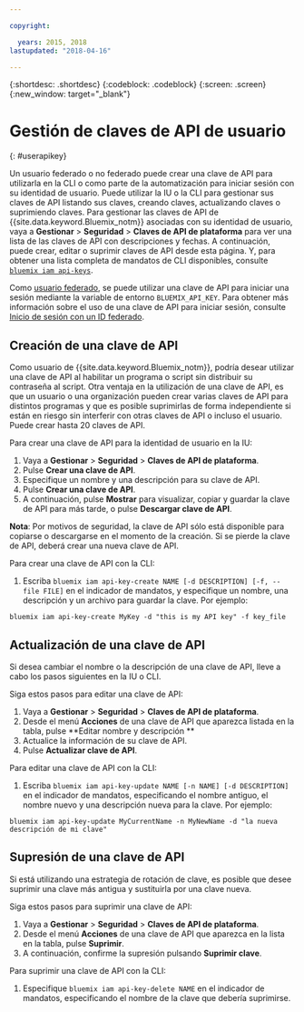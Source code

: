 ```yaml
---

copyright:

  years: 2015, 2018
lastupdated: "2018-04-16"

---
```


{:shortdesc: .shortdesc}
{:codeblock: .codeblock}
{:screen: .screen}
{:new_window: target="_blank"}

# Gestión de claves de API de usuario
{: #userapikey}

Un usuario federado o no federado puede crear una clave de API para utilizarla en la CLI o como parte de la automatización para iniciar sesión con su identidad de usuario. Puede utilizar la IU o la CLI para gestionar sus claves de API listando sus claves, creando claves, actualizando claves o suprimiendo claves. Para gestionar las claves de API de {{site.data.keyword.Bluemix_notm}} asociadas con su identidad de usuario, vaya a **Gestionar** &gt; **Seguridad** &gt; **Claves de API de plataforma** para ver una lista de las claves de API con descripciones y fechas. A continuación, puede crear, editar o suprimir claves de API desde esta página. Y, para obtener una lista completa de mandatos de CLI disponibles, consulte [`bluemix iam api-keys`](/docs/cli/reference/bluemix_cli/bx_cli.html#bluemix_iam).

Como [usuario federado](/docs/account/adminpublic.html#federatedid), se puede utilizar una clave de API para iniciar una sesión mediante la variable de entorno `BLUEMIX_API_KEY`. Para obtener más información sobre el uso de una clave de API para iniciar sesión, consulte [Inicio de sesión con un ID federado](/docs/cli/login_federated_id.html#federated_id).

## Creación de una clave de API

Como usuario de {{site.data.keyword.Bluemix_notm}}, podría desear utilizar una clave de API al habilitar un programa o script sin distribuir su contraseña al script. Otra ventaja en la utilización de una clave de API, es que un usuario o una organización pueden crear varias claves de API para distintos programas y que es posible suprimirlas de forma independiente si están en riesgo sin interferir con otras claves de API o incluso el usuario. Puede crear hasta 20 claves de API.

Para crear una clave de API para la identidad de usuario en la IU:

1. Vaya a **Gestionar** &gt; **Seguridad** &gt; **Claves de API de plataforma**.
2. Pulse **Crear una clave de API**.
3. Especifique un nombre y una descripción para su clave de API.
4. Pulse **Crear una clave de API**.
5. A continuación, pulse **Mostrar** para visualizar, copiar y guardar la clave de API para más tarde, o pulse **Descargar clave de API**.

**Nota**: Por motivos de seguridad, la clave de API sólo está disponible para copiarse o descargarse en el momento de la creación. Si se pierde la clave de API, deberá crear una nueva clave de API.

Para crear una clave de API con la CLI:

1. Escriba `bluemix iam api-key-create NAME [-d DESCRIPTION] [-f, --file FILE]` en el indicador de mandatos, y especifique un nombre, una descripción y un archivo para guardar la clave. Por ejemplo:

```
bluemix iam api-key-create MyKey -d "this is my API key" -f key_file
``` 


## Actualización de una clave de API

Si desea cambiar el nombre o la descripción de una clave de API, lleve a cabo los pasos siguientes en la IU o CLI.

Siga estos pasos para editar una clave de API:

1. Vaya a **Gestionar** &gt; **Seguridad** &gt; **Claves de API de plataforma**.
2. Desde el menú **Acciones** de una clave de API que aparezca listada en la tabla, pulse **Editar nombre y descripción ** 
3. Actualice la información de su clave de API.
4. Pulse **Actualizar clave de API**.

Para editar una clave de API con la CLI:

1. Escriba `bluemix iam api-key-update NAME [-n NAME] [-d DESCRIPTION]` en el indicador de mandatos, especificando el nombre antiguo, el nombre nuevo y una descripción nueva para la clave. Por ejemplo:

```
bluemix iam api-key-update MyCurrentName -n MyNewName -d "la nueva descripción de mi clave"
```

## Supresión de una clave de API

Si está utilizando una estrategia de rotación de clave, es posible que desee suprimir una clave más antigua y sustituirla por una clave nueva.

Siga estos pasos para suprimir una clave de API: 

1. Vaya a **Gestionar** &gt; **Seguridad** &gt; **Claves de API de plataforma**.
2. Desde el menú **Acciones** de una clave de API que aparezca en la lista en la tabla, pulse **Suprimir**.
3. A continuación, confirme la supresión pulsando **Suprimir clave**.

Para suprimir una clave de API con la CLI:
1. Especifique `bluemix iam api-key-delete NAME` en el indicador de mandatos, especificando el nombre de la clave que debería suprimirse.
